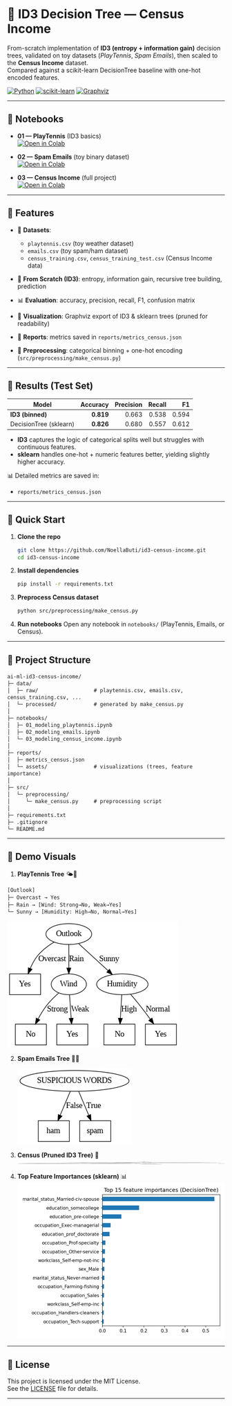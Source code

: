 # 🌳 ID3 Decision Tree — Census Income

From-scratch implementation of **ID3 (entropy + information gain)** decision trees, validated on toy datasets (*PlayTennis*, *Spam Emails*), then scaled to the **Census Income** dataset.  
Compared against a scikit-learn DecisionTree baseline with one-hot encoded features.

[![Python](https://img.shields.io/badge/Python-3.10%2B-blue)]()
[![scikit-learn](https://img.shields.io/badge/ML-scikit--learn-orange)]()
[![Graphviz](https://img.shields.io/badge/Visualization-Graphviz-green)]()

---

## 📓 Notebooks

- **01 — PlayTennis** (ID3 basics)  
  [![Open in Colab](https://colab.research.google.com/assets/colab-badge.svg)](https://colab.research.google.com/drive/1T0jro4s-KStntOcSCv_aYW1L1xfsweQk?usp=drive_link)

- **02 — Spam Emails** (toy binary dataset)  
  [![Open in Colab](https://colab.research.google.com/assets/colab-badge.svg)](https://colab.research.google.com/drive/1KJRunBoJ9nUiIBEp31KGHUQeUq-WG6pE?usp=drive_link)

- **03 — Census Income** (full project)  
  [![Open in Colab](https://colab.research.google.com/assets/colab-badge.svg)](https://colab.research.google.com/drive/1s4j37TK-7yTcrg6dGVOkeBoe8eqpWR1Z?usp=drive_link)

---

## 🔹 Features

- 📂 **Datasets**:  
  - `playtennis.csv` (toy weather dataset)  
  - `emails.csv` (toy spam/ham dataset)  
  - `census_training.csv`, `census_training_test.csv` (Census Income data)

- 🔢 **From Scratch (ID3)**: entropy, information gain, recursive tree building, prediction  
- 📊 **Evaluation**: accuracy, precision, recall, F1, confusion matrix  
- 🌳 **Visualization**: Graphviz export of ID3 & sklearn trees (pruned for readability)  
- 📝 **Reports**: metrics saved in `reports/metrics_census.json`  
- 💾 **Preprocessing**: categorical binning + one-hot encoding (`src/preprocessing/make_census.py`)  

---

## 🔹 Results (Test Set)

| Model                  | Accuracy | Precision | Recall | F1   |
|-------------------------|---------:|----------:|-------:|-----:|
| **ID3 (binned)**        | **0.819** | 0.663     | 0.538  | 0.594 |
| DecisionTree (sklearn)  | **0.826** | 0.680     | 0.557  | 0.612 |

- **ID3** captures the logic of categorical splits well but struggles with continuous features.  
- **sklearn** handles one-hot + numeric features better, yielding slightly higher accuracy.  

📊 Detailed metrics are saved in:  
- `reports/metrics_census.json`

---

## 🔹 Quick Start

1. **Clone the repo**
   ```bash
   git clone https://github.com/NoellaButi/id3-census-income.git
   cd id3-census-income
   ```

2. **Install dependencies**
   ```bash
   pip install -r requirements.txt
   ```

3. **Preprocess Census dataset**
   ```bash
   python src/preprocessing/make_census.py
   ```

5. **Run notebooks**
Open any notebook in `notebooks/` (PlayTennis, Emails, or Census).

---

## 🔹 Project Structure
```
ai-ml-id3-census-income/
├─ data/
│  ├─ raw/                  # playtennis.csv, emails.csv, census_training.csv, ...
│  └─ processed/            # generated by make_census.py
│
├─ notebooks/
│  ├─ 01_modeling_playtennis.ipynb
│  ├─ 02_modeling_emails.ipynb
│  └─ 03_modeling_census_income.ipynb
│
├─ reports/
│  ├─ metrics_census.json
│  └─ assets/               # visualizations (trees, feature importance)
│
├─ src/
│  └─ preprocessing/
│     └─ make_census.py     # preprocessing script
│
├─ requirements.txt
├─ .gitignore
└─ README.md
```
---

## 🔹 Demo Visuals

1. **PlayTennis Tree** 🌤️🎾
  ```bash
[Outlook]
├─ Overcast → Yes
├─ Rain → [Wind: Strong→No, Weak→Yes]
└─ Sunny → [Humidity: High→No, Normal→Yes]
  ```
   ![PlayTennis Tree](reports/assets/playtennis_tree.png)


2. **Spam Emails Tree** 📧🚨


   ![Emails Tree](reports/assets/emails_tree.png)

4. **Census (Pruned ID3 Tree)** 💼
   ![Census ID3 Pruned](reports/assets/census_id3_tree_pruned.png)


5. **Top Feature Importances (sklearn)** 📊
   ![Feature Importances](reports/assets/census_dt_feature_importance.png)

---

## 🔹 License
This project is licensed under the MIT License.  
See the [LICENSE](https://github.com/NoellaButi/ai-ml-id3-census-income/blob/main/LICENSE) file for details.

---
